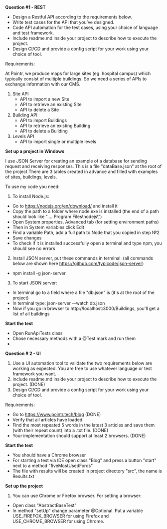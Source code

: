 **Question #1 - REST** 

* Design a Restful API according to the requirements below.
* Write test cases for the API that you’ve designed.
* Code API automation for the test cases, using your choice of language and test framework.
* Include readme.md inside your project to describe how to execute the project.
* Design CI/CD and provide a config script for your work using your choice of tool. 

Requirements: 

At Pointr, we produce maps for large sites (eg. hospital campus) which typically consist of multiple buildings. So we need a series of APIs to exchange information with our CMS.

1. Site API
   * API to import a new Site
   * API to retrieve an existing Site
   * API to delete a Site
2. Building API
   * API to import Buildings
   * API to retrieve an existing Building
   * API to delete a Building
3. Levels API
   * API to import single or multiple levels
   

**Set up a project in Windows** 

I use JSON Server for creating an example of a database for sending request and receiving responses. This is a file "dataBase.json" at the root of the project
There are 3 tables created in advance and filled with examples of sites, buildings, levels.


To use my code you need:
1. To install Node.js:
* Go to https://nodejs.org/en/download/ and install it
* Copy the path to a folder where node.exe is installed (the end of a path should look like ".....Program Files\nodejs\\")
* Open System properties, Advanced tab (for setting environment paths)
* Then in System variables click Edit
* Find a variable Path, add a full path to Node that you copied in step №2
* Save changes
* To check if it is installed successfully open a terminal and type npm, you should see no errors
2. Install JSON server, put these commands in terminal: (all commands below are shown here https://github.com/typicode/json-server)
* npm install -g json-server
3. To start JSON server:
* In terminal go to a field where a file "db.json" is (it's at the root of the project) 
* In terminal type:  json-server --watch db.json
* Now if you go in browser to http://localhost:3000/Buildings, you'll get a list of all buildings


**Start the test**
* Open RunApiTests class
* Chose necessary methods with a @Test mark and run them
* 

**Question # 2 - UI**

1. Use a UI automation tool to validate the two requirements below are working as expected. You are free to use whatever language or test framework you want.
2. Include readme.md inside your project to describe how to execute the project. (DONE)
3. Design CI/CD and provide a config script for your work using your choice of tool.

Requirements:  

* Go to https://www.pointr.tech/blog (DONE)
* Verify that all articles have loaded.
* Find the most repeated 5 words in the latest 3 articles and save them (with their repeat count) into a .txt file. (DONE)
* Your implementation should support at least 2 browsers. (DONE)


**Start the test**  
* You should have a Chrome browser
* For starting a test via IDE open class "Blog" and press a button "start" next to a method "fiveMostUsedFords"
* The file with results will be created in project directory "src", the name is Results.txt

**Set up the project**

1. You can use Chrome or Firefox browser. For setting a browser:
* Open class "AbstractBaseTest"
* In method "setUp" change parameter @Optional. Put a variable USE_FIREFOX_BROWSER for using Firefox and USE_CHROME_BROWSER for using Chrome.
